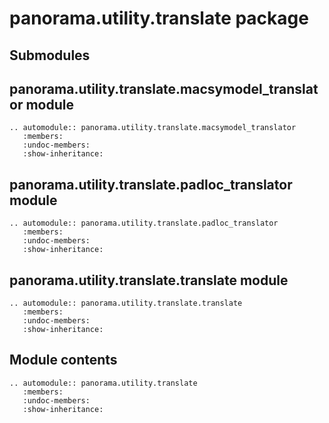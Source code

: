 # panorama.utility.translate package

## Submodules

## panorama.utility.translate.macsymodel_translator module

```{eval-rst}
.. automodule:: panorama.utility.translate.macsymodel_translator
   :members:
   :undoc-members:
   :show-inheritance:
```

## panorama.utility.translate.padloc_translator module

```{eval-rst}
.. automodule:: panorama.utility.translate.padloc_translator
   :members:
   :undoc-members:
   :show-inheritance:
```

## panorama.utility.translate.translate module

```{eval-rst}
.. automodule:: panorama.utility.translate.translate
   :members:
   :undoc-members:
   :show-inheritance:
```

## Module contents

```{eval-rst}
.. automodule:: panorama.utility.translate
   :members:
   :undoc-members:
   :show-inheritance:
```
